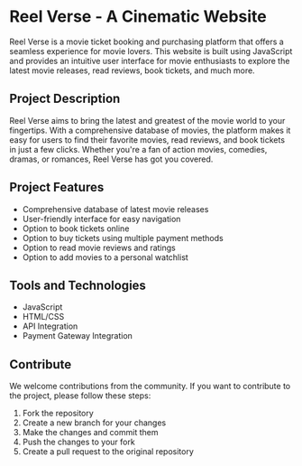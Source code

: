 # Reel Verse - A Cinematic Website

Reel Verse is a movie ticket booking and purchasing platform that offers a seamless experience for movie lovers. This website is built using JavaScript and provides an intuitive user interface for movie enthusiasts to explore the latest movie releases, read reviews, book tickets, and much more.

## Project Description

Reel Verse aims to bring the latest and greatest of the movie world to your fingertips. With a comprehensive database of movies, the platform makes it easy for users to find their favorite movies, read reviews, and book tickets in just a few clicks. Whether you're a fan of action movies, comedies, dramas, or romances, Reel Verse has got you covered.

## Project Features

- Comprehensive database of latest movie releases
- User-friendly interface for easy navigation
- Option to book tickets online
- Option to buy tickets using multiple payment methods
- Option to read movie reviews and ratings
- Option to add movies to a personal watchlist

## Tools and Technologies

- JavaScript
- HTML/CSS
- API Integration
- Payment Gateway Integration



## Contribute

We welcome contributions from the community. If you want to contribute to the project, please follow these steps:

1. Fork the repository
2. Create a new branch for your changes
3. Make the changes and commit them
4. Push the changes to your fork
5. Create a pull request to the original repository


